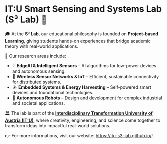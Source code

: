 # IT:U Smart Sensing and Systems Lab (S³ Lab) 🚀 #

🎓 At the **S³ Lab**, our educational philosophy is founded on **Project-based Learning**, giving students hands-on experiences that bridge academic theory with real-world applications.

🔬 Our research areas include:
- 💡 **EdgeAI & Intelligent Sensors** – AI algorithms for low-power devices and autonomous sensing.
- 🔋 **Wireless Sensor Networks & IoT** – Efficient, sustainable connectivity for distributed systems.
- ☀️ **Embedded Systems & Energy Harvesting** – Self-powered smart devices and foundational technologies.
- 🤖 **Autonomous Robots** – Design and development for complex industrial and societal applications.

🏛 The lab is part of the **[Interdisciplinary Transformation University of Austria (IT:U)](https://it-u.at/en/)**, where creativity, engineering, and science come together to transform ideas into impactful real-world solutions.

👉 For more informations, visit our website: https://itu-s3-lab.github.io/!
